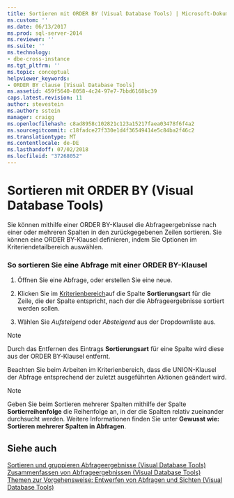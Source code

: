 ```yaml
---
title: Sortieren mit ORDER BY (Visual Database Tools) | Microsoft-Dokumentation
ms.custom: ''
ms.date: 06/13/2017
ms.prod: sql-server-2014
ms.reviewer: ''
ms.suite: ''
ms.technology:
- dbe-cross-instance
ms.tgt_pltfrm: ''
ms.topic: conceptual
helpviewer_keywords:
- ORDER BY clause [Visual Database Tools]
ms.assetid: 459f5640-8058-4c24-97e7-7bbd6168bc39
caps.latest.revision: 11
author: stevestein
ms.author: sstein
manager: craigg
ms.openlocfilehash: c8ad8958c102821c123a15217faea03478f6f4a2
ms.sourcegitcommit: c18fadce27f330e1d4f36549414e5c84ba2f46c2
ms.translationtype: MT
ms.contentlocale: de-DE
ms.lasthandoff: 07/02/2018
ms.locfileid: "37268052"
---
```

# <a name="sort-with-order-by-visual-database-tools"></a>Sortieren mit ORDER BY (Visual Database Tools)
  Sie können mithilfe einer ORDER BY-Klausel die Abfrageergebnisse nach einer oder mehreren Spalten in den zurückgegebenen Zeilen sortieren. Sie können eine ORDER BY-Klausel definieren, indem Sie Optionen im Kriteriendetailbereich auswählen.  
  
### <a name="to-sort-a-query-using-an-order-by-clause"></a>So sortieren Sie eine Abfrage mit einer ORDER BY-Klausel  
  
1.  Öffnen Sie eine Abfrage, oder erstellen Sie eine neue.  
  
2.  Klicken Sie im [Kriterienbereich](visual-database-tools.md)auf die Spalte **Sortierungsart** für die Zeile, die der Spalte entspricht, nach der die Abfrageergebnisse sortiert werden sollen.  
  
3.  Wählen Sie *Aufsteigend* oder *Absteigend* aus der Dropdownliste aus.  
  
> [!NOTE]  
>  Durch das Entfernen des Eintrags **Sortierungsart** für eine Spalte wird diese aus der ORDER BY-Klausel entfernt.  
  
 Beachten Sie beim Arbeiten im Kriterienbereich, dass die UNION-Klausel der Abfrage entsprechend der zuletzt ausgeführten Aktionen geändert wird.  
  
> [!NOTE]  
>  Geben Sie beim Sortieren mehrerer Spalten mithilfe der Spalte **Sortierreihenfolge** die Reihenfolge an, in der die Spalten relativ zueinander durchsucht werden. Weitere Informationen finden Sie unter **Gewusst wie: Sortieren mehrerer Spalten in Abfragen**.  
  
## <a name="see-also"></a>Siehe auch  
 [Sortieren und gruppieren Abfrageergebnisse &#40;Visual Database Tools&#41;](sort-and-group-query-results-visual-database-tools.md)   
 [Zusammenfassen von Abfrageergebnissen &#40;Visual Database Tools&#41;](summarize-query-results-visual-database-tools.md)   
 [Themen zur Vorgehensweise: Entwerfen von Abfragen und Sichten &#40;Visual Database Tools&#41;](design-queries-and-views-how-to-topics-visual-database-tools.md)  
  
  
